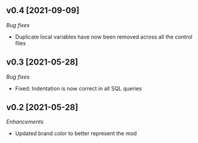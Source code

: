 ## v0.4 [2021-09-09]

_Bug fixes_

- Duplicate local variables have now been removed across all the control files

## v0.3 [2021-05-28]

_Bug fixes_

- Fixed: Indentation is now correct in all SQL queries

## v0.2 [2021-05-28]

_Enhancements_

- Updated brand color to better represent the mod
